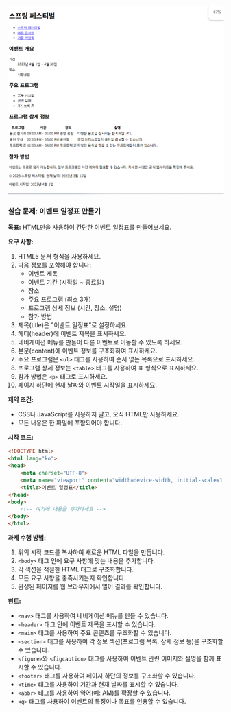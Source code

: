 ![result](./12.png)

### 실습 문제: 이벤트 일정표 만들기

**목표:**
HTML만을 사용하여 간단한 이벤트 일정표를 만들어보세요.

**요구 사항:**

1. HTML5 문서 형식을 사용하세요.
2. 다음 정보를 포함해야 합니다:
   - 이벤트 제목
   - 이벤트 기간 (시작일 ~ 종료일)
   - 장소
   - 주요 프로그램 (최소 3개)
   - 프로그램 상세 정보 (시간, 장소, 설명)
   - 참가 방법
3. 제목(title)은 "이벤트 일정표"로 설정하세요.
4. 헤더(header)에 이벤트 제목을 표시하세요.
5. 네비게이션 메뉴를 만들어 다른 이벤트로 이동할 수 있도록 하세요.
6. 본문(content)에 이벤트 정보를 구조화하여 표시하세요.
7. 주요 프로그램은 `<ul>` 태그를 사용하여 순서 없는 목록으로 표시하세요.
8. 프로그램 상세 정보는 `<table>` 태그를 사용하여 표 형식으로 표시하세요.
9. 참가 방법은 `<p>` 태그로 표시하세요.
10. 페이지 하단에 현재 날짜와 이벤트 시작일을 표시하세요.

**제약 조건:**
- CSS나 JavaScript를 사용하지 말고, 오직 HTML만 사용하세요.
- 모든 내용은 한 파일에 포함되어야 합니다.

**시작 코드:**
```html
<!DOCTYPE html>
<html lang="ko">
<head>
    <meta charset="UTF-8">
    <meta name="viewport" content="width=device-width, initial-scale=1.0">
    <title>이벤트 일정표</title>
</head>
<body>
    <!-- 여기에 내용을 추가하세요 -->
</body>
</html>
```

**과제 수행 방법:**
1. 위의 시작 코드를 복사하여 새로운 HTML 파일을 만듭니다.
2. `<body>` 태그 안에 요구 사항에 맞는 내용을 추가합니다.
3. 각 섹션을 적절한 HTML 태그로 구조화합니다.
4. 모든 요구 사항을 충족시키는지 확인합니다.
5. 완성된 페이지를 웹 브라우저에서 열어 결과를 확인합니다.

**힌트:**
- `<nav>` 태그를 사용하여 네비게이션 메뉴를 만들 수 있습니다.
- `<header>` 태그 안에 이벤트 제목을 표시할 수 있습니다.
- `<main>` 태그를 사용하여 주요 콘텐츠를 구조화할 수 있습니다.
- `<section>` 태그를 사용하여 각 정보 섹션(프로그램 목록, 상세 정보 등)을 구조화할 수 있습니다.
- `<figure>`와 `<figcaption>` 태그를 사용하여 이벤트 관련 이미지와 설명을 함께 표시할 수 있습니다.
- `<footer>` 태그를 사용하여 페이지 하단의 정보를 구조화할 수 있습니다.
- `<time>` 태그를 사용하여 기간과 현재 날짜를 표시할 수 있습니다.
- `<abbr>` 태그를 사용하여 약어(예: AM)를 확장할 수 있습니다.
- `<q>` 태그를 사용하여 이벤트의 특징이나 목표를 인용할 수 있습니다.